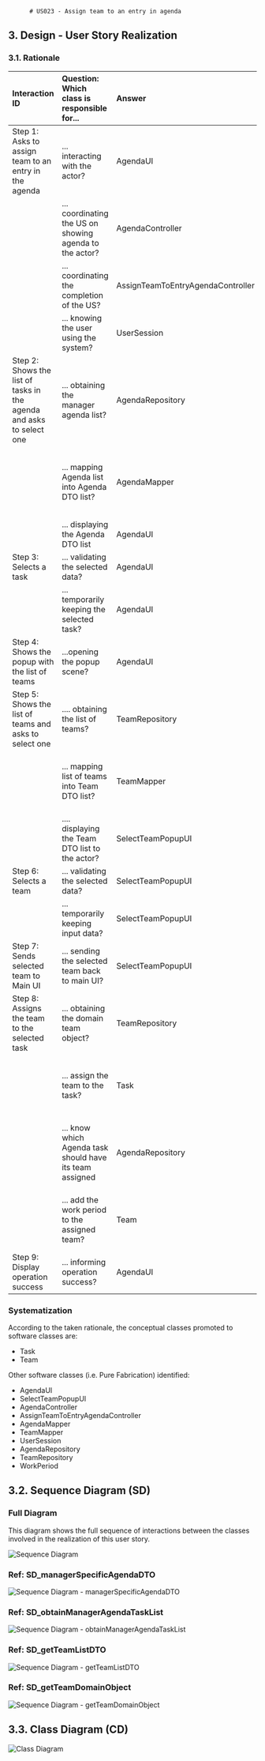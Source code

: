           # US023 - Assign team to an entry in agenda

## 3. Design - User Story Realization

### 3.1. Rationale

| Interaction ID                                                           | Question: Which class is responsible for...              | Answer                            | Justification (with patterns)                                                                                 |
|:-------------------------------------------------------------------------|:---------------------------------------------------------|:----------------------------------|:--------------------------------------------------------------------------------------------------------------|
| Step 1: Asks to assign team to an entry in the agenda		                  | 	... interacting with the actor?                         | AgendaUI                          | Pure Fabrication: there is no reason to assign this responsibility to any existing class in the Domain Model. |
| 			  		                                                                  | 	... coordinating the US on showing agenda to the actor? | AgendaController                  | Controller                                                                                                    |
|                                                                          | ... coordinating the completion of the US?               | AssignTeamToEntryAgendaController | Controller                                                                                                    |
| 			  		                                                                  | ... knowing the user using the system?                   | UserSession                       | IE: cf. A&A component documentation.                                                                          |
| Step 2: Shows the list of tasks in the agenda and asks to select one  		 | 	... obtaining the manager agenda list?						            | AgendaRepository                  | Information Expert: AgendaRepository knows all the Agenda tasks and contains all task Agenda instances        |
|                                                                          | ... mapping Agenda list into Agenda DTO list?            | AgendaMapper                      | Pure Fabrication: AgendaMapper has the responsibility of converting a domain object into a DTO object.        |
|                                                                          | ... displaying the Agenda DTO list                       | AgendaUI                          | Pure Fabrication                                                                                              |
| Step 3: Selects a task  		                                               | 	... validating the selected data?                       | AgendaUI                          | Pure Fabrication                                                                                              |
|                                                                          | ... temporarily keeping the selected task?               | AgendaUI                          | Pure Fabrication                                                                                              |
| Step 4: Shows the popup with the list of teams  		                       | 	...opening the popup scene?                             | AgendaUI                          | Pure Fabrication                                                                                              |
| Step 5: Shows the list of teams and asks to select one  		               | 	.... obtaining the list of teams?                       | TeamRepository                    | Information Expert: TeamRepository knows all Teams and contains all team instances                            |
|                                                                          | ... mapping list of teams into Team DTO list?            | TeamMapper                        | Pure Fabrication: TeamMapper has the responsibility of converting a domain object into a DTO object.          |
| 		                                                                       | 	.... displaying the Team DTO list to the actor?         | SelectTeamPopupUI                 | Pure Fabrication                                                                                              |
| Step 6: Selects a team  		                                               | 		... validating the selected data?					                 | SelectTeamPopupUI                 | Pure Fabrication                                                                                              |              
|                                                                          | ... temporarily keeping input data?                      | SelectTeamPopupUI                 | Pure Fabrication                                                                                              |
| Step 7: Sends selected team to Main UI  		                               | 	... sending the selected team back to main UI?          | SelectTeamPopupUI                 | Pure Fabrication                                                                                              | 
| Step 8: Assigns the team to the selected task		  		                      | 	... obtaining the domain team object?                   | TeamRepository                    | Information Expert: TeamRepository knows all Teams and contains all team instances                            | 
| 			  		                                                                  | 	... assign the team to the task?                        | Task                              | Information Expert: Task has the necessary methods required to assign its own team                            | 
|                                                                          | ... know which Agenda task should have its team assigned | AgendaRepository                  | Information Expert: AgendaRepository aggregates Task instances and validates duplicate records                |
|                                                                          | ... add the work period to the assigned team?            | Team                              | Information Expert: Team has the necessary methods required to add work periods                               |
| Step 9: Display operation success  		                                    | 	... informing operation success?                        | AgendaUI                          | Pure Fabrication                                                                                              | 

### Systematization ##

According to the taken rationale, the conceptual classes promoted to software classes are:

* Task
* Team

Other software classes (i.e. Pure Fabrication) identified:

* AgendaUI
* SelectTeamPopupUI
* AgendaController
* AssignTeamToEntryAgendaController
* AgendaMapper
* TeamMapper
* UserSession
* AgendaRepository
* TeamRepository
* WorkPeriod

## 3.2. Sequence Diagram (SD)

### Full Diagram

This diagram shows the full sequence of interactions between the classes involved in the realization of this user story.

![Sequence Diagram ](svg/us023-sequence-diagram.svg)

### Ref: SD_managerSpecificAgendaDTO

![Sequence Diagram - managerSpecificAgendaDTO](svg/SD_managerSpecificAgendaDTO.svg)

### Ref: SD_obtainManagerAgendaTaskList

![Sequence Diagram - obtainManagerAgendaTaskList](svg/SD_obtainManagerAgendaTaskList.svg)

### Ref: SD_getTeamListDTO

![Sequence Diagram - getTeamListDTO](svg/SD_getTeamListDTO.svg)

### Ref: SD_getTeamDomainObject

![Sequence Diagram - getTeamDomainObject](svg/SD_getTeamDomainObject.svg)

## 3.3. Class Diagram (CD)

![Class Diagram](svg/us023-class-diagram.svg)

